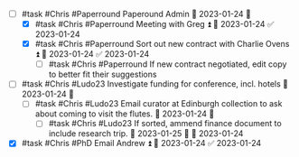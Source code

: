 - [ ] #task #Chris #Paperround Paperound Admin 📅 2023-01-24 🔼 
	- [x] #task #Chris #Paperround Meeting with Greg ⏫ 📅 2023-01-24 ✅ 2023-01-24
	- [x] #task #Chris #Paperround Sort out new contract with Charlie Ovens ⏫ 📅 2023-01-24 ✅ 2023-01-24
		- [ ] #task #Chris #Paperround If new contract negotiated, edit copy to better fit their suggestions
- [ ] #task #Chris #Ludo23 Investigate funding for conference, incl. hotels 📅 2023-01-24 🔼 
	- [ ] #task #Chris #Ludo23 Email curator at Edinburgh collection to ask about coming to visit the flutes. 📅 2023-01-24 🔼 
		- [ ] #task #Chris #Ludo23 If sorted, ammend finance document to include research trip. 📅 2023-01-25 🔼 🛫 2023-01-24 
- [x] #task #Chris #PhD Email Andrew ⏫ 📅 2023-01-24 ✅ 2023-01-24
